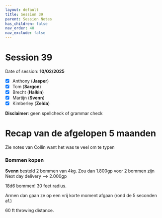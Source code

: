 ```yaml
---
layout: default
title: Session 39
parent: Session Notes
has_children: false
nav_order: 40
nav_exclude: false
---
```

# Session 39
Date of session: **10/02/2025**

- [x] Anthony (**Jasper**)
- [x] Tom (**Sargon**)
- [x] Brecht (**Halkin**)
- [x] Martijn (**Svenn**)
- [x] Kimberley (**Zelda**)

**Disclaimer**: geen spellcheck of grammar check
# Recap van de afgelopen 5 maanden

Zie notes van Collin want het was te veel om te typen 

### Bommen kopen

**Svenn** besteld 2 bommen van 4kg.
Zou dan 1.800gp voor 2 bommen zijn
Next day delivery —> 2.000gp

18d6 bommen! 30 feet radius.

Armen dan gaan ze op een vrij korte moment afgaan (rond de 5 seconden af.)

60 ft throwing distance.


